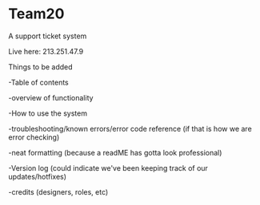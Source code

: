 # Team20
A support ticket system


Live here: 213.251.47.9

Things to be added   

-Table of contents   

-overview of functionality   

-How to use the system   

-troubleshooting/known errors/error code reference (if that is how we are error checking)   
   
-neat formatting (because a readME has gotta look professional)   

-Version log (could indicate we've been keeping track of our updates/hotfixes)   

-credits (designers, roles, etc)   

